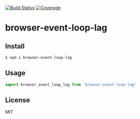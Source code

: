 [![Build Status](https://travis-ci.org/kaelzhang/browser-event-loop-lag.svg?branch=master)](https://travis-ci.org/kaelzhang/browser-event-loop-lag)
[![Coverage](https://codecov.io/gh/kaelzhang/browser-event-loop-lag/branch/master/graph/badge.svg)](https://codecov.io/gh/kaelzhang/browser-event-loop-lag)
<!-- optional appveyor tst
[![Windows Build Status](https://ci.appveyor.com/api/projects/status/github/kaelzhang/browser-event-loop-lag?branch=master&svg=true)](https://ci.appveyor.com/project/kaelzhang/browser-event-loop-lag)
-->
<!-- optional npm version
[![NPM version](https://badge.fury.io/js/browser-event-loop-lag.svg)](http://badge.fury.io/js/browser-event-loop-lag)
-->
<!-- optional npm downloads
[![npm module downloads per month](http://img.shields.io/npm/dm/browser-event-loop-lag.svg)](https://www.npmjs.org/package/browser-event-loop-lag)
-->
<!-- optional dependency status
[![Dependency Status](https://david-dm.org/kaelzhang/browser-event-loop-lag.svg)](https://david-dm.org/kaelzhang/browser-event-loop-lag)
-->

# browser-event-loop-lag

<!-- description -->

## Install

```sh
$ npm i browser-event-loop-lag
```

## Usage

```js
import browser_event_loop_lag from 'browser-event-loop-lag'
```

## License

MIT
